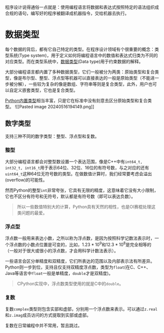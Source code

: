 程序设计说得通俗一点就是：使用编程语言将数据和表达式按照特定的语法组织成合规的语句，编写好的程序被翻译成机器指令，交给机器去执行。

# 数据类型

每个数据的背后，都有它自己特定的类型。在程序设计领域有个很重要的概念：类型系统(Type system)，用于定义如何将编程语言中的数值和表达式归类为不同的对应类型。而在类型系统中，[数据类型](https://zh.wikipedia.org/zh-cn/%E8%B3%87%E6%96%99%E9%A1%9E%E5%9E%8B)(Data type)用于约束数据的解释。

大部分编程语言都内置了多种数据类型，它们一般被分为两类：原始类型和复合类型，像是布尔型、整型、浮点型等机器可以直接表达的一般是原始类型（不能进一步被分解），一些较为复杂的像是数组、字符串等则是复合类型，此外，用户也可以自定义嵌套类型，它也是复合类型。

[Python内置类型](https://docs.python.org/zh-cn/3/library/stdtypes.html)相当丰富，只是它在标准中没有刻意去区分原始类型和复合类型。
![[Pasted image 20240516194149.png]]

## 数字类型

支持三种不同的数字类型：整型、浮点型和复数。

### 整型

大部分编程语言都会对整型数设置一个表达范围，像是C++中有`int64_t, int32_t, int16_t`用于表示64位、32位、16位的有符号数，与之对应的还有`uint64_t`这种64位无符号数的类型。在做数值计算时，我们经常要考虑会溢出(overflow)的可能性。

然而Python的整型`int`非常夸张，它具有无限的精度，这意味着它没有大小限制，它也不区分有符号和无符号，默认都是有符号数（即可以表达负数）。

> 所以一些数值特别大的计算，Python具有天然的相性，也是OI赛棍处理这类问题的最爱。

### 浮点型

浮点数一般用来表达小数，之所以称为浮点数，是因为按照科学记数法表示时，一个浮点数的小数点位置是可变的，比如，$1.23*10^9$和$12.3*10^8$是完全相等的（一般对于很大或很小的浮点数，才会用科学计数法表示）。

一些语言会区分单精度和双精度，它们所表达的范围以及内部表示法有所差异。Python则一步到位，支持且仅支持双精度浮点数，类型为`float`(在C、C++、Java等语言中`float`一般是单精度，`double`才是双精度)。

> CPython实现中，浮点数类型使用的就是C中的`double`。


### 复数

复数`complex`类型则包含实部和虚部，分别用一个浮点数来表示。可以通过`z.real`和`z.imag`成员访问的方式提取到实部或虚部。

复数在日常编程中并不常用，暂且跳过。